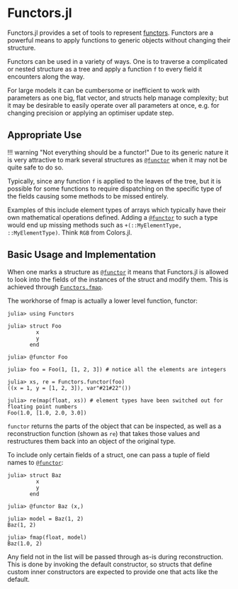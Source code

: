 # Functors.jl

Functors.jl provides a set of tools to represent [functors](https://en.wikipedia.org/wiki/Functor_(functional_programming)). Functors are a powerful means to apply functions to generic objects without changing their structure.

Functors can be used in a variety of ways. One is to traverse a complicated or nested structure as a tree and apply a function `f` to every field it encounters along the way.

For large models it can be cumbersome or inefficient to work with parameters as one big, flat vector, and structs help manage complexity; but it may be desirable to easily operate over all parameters at once, e.g. for changing precision or applying an optimiser update step.

## Appropriate Use

!!! warning "Not everything should be a functor!"
    Due to its generic nature it is very attractive to mark several structures as [`@functor`](@ref) when it may not be quite safe to do so.

Typically, since any function `f` is applied to the leaves of the tree, but it is possible for some functions to require dispatching on the specific type of the fields causing some methods to be missed entirely.

Examples of this include element types of arrays which typically have their own mathematical operations defined. Adding a [`@functor`](@ref) to such a type would end up missing methods such as `+(::MyElementType, ::MyElementType)`. Think `RGB` from Colors.jl.

## Basic Usage and Implementation

When one marks a structure as [`@functor`](@ref) it means that Functors.jl is allowed to look into the fields of the instances of the struct and modify them. This is achieved through [`Functors.fmap`](@ref).

The workhorse of fmap is actually a lower level function, functor:

```julia-repl
julia> using Functors

julia> struct Foo
         x
         y
       end

julia> @functor Foo

julia> foo = Foo(1, [1, 2, 3]) # notice all the elements are integers

julia> xs, re = Functors.functor(foo)
((x = 1, y = [1, 2, 3]), var"#21#22"())

julia> re(map(float, xs)) # element types have been switched out for floating point numbers
Foo(1.0, [1.0, 2.0, 3.0])
```

`functor` returns the parts of the object that can be inspected, as well as a reconstruction function (shown as `re`) that takes those values and restructures them back into an object of the original type.

To include only certain fields of a struct, one can pass a tuple of field names to [`@functor`](@ref):

```julia-repl
julia> struct Baz
         x
         y
       end

julia> @functor Baz (x,)

julia> model = Baz(1, 2)
Baz(1, 2)

julia> fmap(float, model)
Baz(1.0, 2)
```

Any field not in the list will be passed through as-is during reconstruction. This is done by invoking the default constructor, so structs that define custom inner constructors are expected to provide one that acts like the default.

